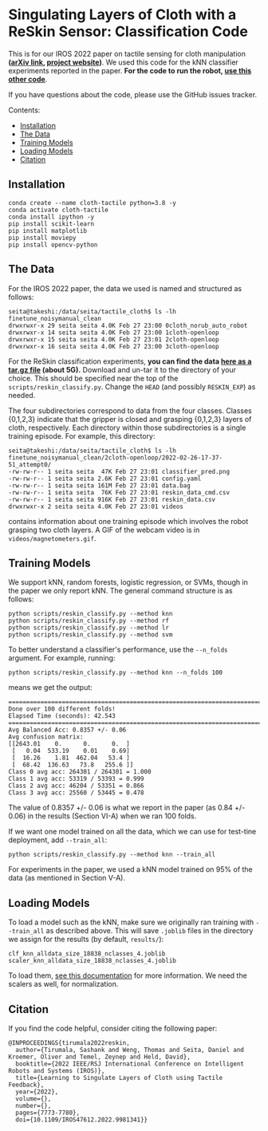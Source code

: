 # Singulating Layers of Cloth with a ReSkin Sensor: Classification Code

This is for our IROS 2022 paper on tactile sensing for cloth manipulation
**([arXiv link][3], [project website][4])**. We used this code for the kNN
classifier experiments reported in the paper. **For the code to run the
robot, [use this other code][5]**.

If you have questions about the code, please use the GitHub issues tracker.

Contents:

- [Installation](#installation)
- [The Data](#the-data)
- [Training Models](#training-models)
- [Loading Models](#loading-models)
- [Citation](#citation)

## Installation

```
conda create --name cloth-tactile python=3.8 -y
conda activate cloth-tactile
conda install ipython -y
pip install scikit-learn
pip install matplotlib
pip install moviepy
pip install opencv-python
```

## The Data

For the IROS 2022 paper, the data we used is named and structured as follows:

```
seita@takeshi:/data/seita/tactile_cloth$ ls -lh finetune_noisymanual_clean
drwxrwxr-x 29 seita seita 4.0K Feb 27 23:00 0cloth_norub_auto_robot
drwxrwxr-x 14 seita seita 4.0K Feb 27 23:00 1cloth-openloop
drwxrwxr-x 15 seita seita 4.0K Feb 27 23:01 2cloth-openloop
drwxrwxr-x 16 seita seita 4.0K Feb 27 23:00 3cloth-openloop
```

For the ReSkin classification experiments, **you can find the data [here as a
tar.gz file][2] (about 5G).** Download and un-tar it to the directory of your
choice. This should be specified near the top of the
`scripts/reskin_classify.py`. Change the `HEAD` (and possibly `RESKIN_EXP`) as
needed.

The four subdirectories correspond to data from the four classes. Classes
{0,1,2,3} indicate that the gripper is closed and grasping {0,1,2,3} layers of
cloth, respectively. Each directory within those subdirectories is a single
training episode. For example, this directory:

```
seita@takeshi:/data/seita/tactile_cloth$ ls -lh finetune_noisymanual_clean/2cloth-openloop/2022-02-26-17-37-51_attempt0/
-rw-rw-r-- 1 seita seita  47K Feb 27 23:01 classifier_pred.png
-rw-rw-r-- 1 seita seita 2.6K Feb 27 23:01 config.yaml
-rw-rw-r-- 1 seita seita 161M Feb 27 23:01 data.bag
-rw-rw-r-- 1 seita seita  76K Feb 27 23:01 reskin_data_cmd.csv
-rw-rw-r-- 1 seita seita 916K Feb 27 23:01 reskin_data.csv
drwxrwxr-x 2 seita seita 4.0K Feb 27 23:01 videos
```

contains information about one training episode which involves the robot
grasping two cloth layers. A GIF of the webcam video is in
`videos/magnetometers.gif`.

## Training Models

We support kNN, random forests, logistic regression, or SVMs, though in the
paper we only report kNN. The general command structure is as follows:

```
python scripts/reskin_classify.py --method knn
python scripts/reskin_classify.py --method rf
python scripts/reskin_classify.py --method lr
python scripts/reskin_classify.py --method svm
```

To better understand a classifier's performance, use the `--n_folds` argument.
For example, running:

```
python scripts/reskin_classify.py --method knn --n_folds 100
```

means we get the output:

```
===============================================================================================
Done over 100 different folds!
Elapsed Time (seconds): 42.543
===============================================================================================
Avg Balanced Acc: 0.8357 +/- 0.06
Avg confusion matrix:
[[2643.01    0.      0.      0.  ]
 [   0.04  533.19    0.01    0.69]
 [  16.26    1.81  462.04   53.4 ]
 [  68.42  136.63   73.8   255.6 ]]
Class 0 avg acc: 264301 / 264301 = 1.000
Class 1 avg acc: 53319 / 53393 = 0.999
Class 2 avg acc: 46204 / 53351 = 0.866
Class 3 avg acc: 25560 / 53445 = 0.478
```

The value of 0.8357 +/- 0.06 is what we report in the paper (as 0.84 +/- 0.06)
in the results (Section VI-A) when we ran 100 folds.

If we want one model trained on all the data, which we can use for test-tine
deployment, add `--train_all`:

```
python scripts/reskin_classify.py --method knn --train_all
```

For experiments in the paper, we used a kNN model trained on 95% of the data (as
mentioned in Section V-A).


## Loading Models

To load a model such as the kNN, make sure we originally ran training with
`--train_all` as described above. This will save `.joblib` files in the
directory we assign for the results (by default, `results/`):

```
clf_knn_alldata_size_18838_nclasses_4.joblib
scaler_knn_alldata_size_18838_nclasses_4.joblib
```

To load them, [see this documentation][1] for more information. We need the
scalers as well, for normalization.


## Citation

If you find the code helpful, consider citing the following paper:

```
@INPROCEEDINGS{tirumala2022reskin,
  author={Tirumala, Sashank and Weng, Thomas and Seita, Daniel and Kroemer, Oliver and Temel, Zeynep and Held, David},
  booktitle={2022 IEEE/RSJ International Conference on Intelligent Robots and Systems (IROS)}, 
  title={Learning to Singulate Layers of Cloth using Tactile Feedback}, 
  year={2022},
  volume={},
  number={},
  pages={7773-7780},
  doi={10.1109/IROS47612.2022.9981341}}
```


[1]:https://scikit-learn.org/stable/modules/model_persistence.html
[2]:https://drive.google.com/file/d/1UEbsFz4v04cDbgAH9a4J8-sZPPXos02z/view?usp=sharing
[3]:https://arxiv.org/abs/2207.11196
[4]:https://sites.google.com/view/reskin-cloth/
[5]:https://github.com/sashank-tirumala/cloth_reskin_ros
